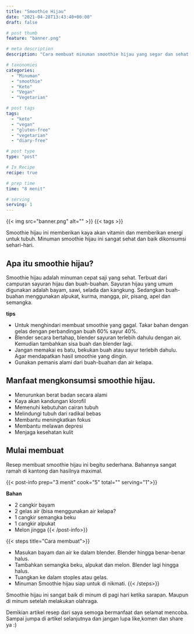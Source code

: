 ```yaml
---
title: "Smoothie Hijau"
date: "2021-04-28T13:43:40+00:00"
draft: false

# post thumb
feature: "banner.png"

# meta description
description: "Cara membuat minuman smoothie hijau yang segar dan sehat. Menu minuman diet keto dan vegan."

# taxonomies
categories:
  - "Minuman"
  - "smoothie"
  - "Keto"
  - "Vegan"
  - "Vegetarian"

# post tags
tags:
  - "keto"
  - "vegan"
  - "gluten-free"
  - "vegetarian"
  - "diary-free"

# post type
type: "post"

# Is Recipe
recipe: true

# prep time
time: "8 menit"

# serving
serving: 1
---
```


{{< img src="banner.png" alt="" >}}
{{< tags >}}

Smoothie hijau ini memberikan kaya akan vitamin dan memberikan energi untuk tubuh. Minuman smoothie hijau ini sangat sehat dan baik dikonsumsi sehari-hari.

## Apa itu smoothie hijau?

Smoothie hijau adalah minuman cepat saji yang sehat. Terbuat dari campuran sayuran hijau dan buah-buahan. Sayuran hijau yang umum digunakan adalah bayam, sawi, selada dan kangkung. Sedangkan buah-buahan menggunakan alpukat, kurma, mangga, pir, pisang, apel dan semangka.

__tips__

- Untuk menghindari membuat smoothie yang gagal. Takar bahan dengan gelas dengan perbandingan buah 60% sayur 40%.
- Blender secara bertahap, blender sayuran terlebih dahulu dengan air. Kemudian tambahkan sisa buah dan blender lagi.
- Jangan memakai es batu, bekukan buah atau sayur terlebih dahulu. Agar mendapatkan hasil smoothie yang dingin.
- Gunakan pemanis alami dari buah-buahan dan air kelapa.

## Manfaat mengkonsumsi smoothie hijau.

-   Menurunkan berat badan secara alami
-   Kaya akan kandungan klorofil
-   Memenuhi kebutuhan cairan tubuh
-   Melindungi tubuh dari radikal bebas
-   Membantu meningkatkan fokus
-   Membantu melawan depresi
-   Menjaga kesehatan kulit

## Mulai membuat

Resep membuat smoothie hijau ini begitu sederhana. Bahannya sangat ramah di kantong dan hasilnya maximal.

{{< post-info prep="3 menit" cook="5" total="" serving="1">}}

__Bahan__

-   2 cangkir bayam
-   2 gelas air (bisa menggunakan air kelapa?
-   1 cangkir semangka beku
-   1 cangkir alpukat
-   Melon jingga
{{< /post-info>}}

{{< steps title="Cara membuat">}}
-   Masukan bayam dan air ke dalam blender. Blender hingga benar-benar halus.
-   Tambahkan semangka beku, alpukat dan melon. Blender lagi hingga halus.
-   Tuangkan ke dalam stoples atau gelas.
-   Minuman Smoothie hijau siap untuk di nikmati.
{{< /steps>}}

Smoothie hijau ini sangat baik di minum di pagi hari ketika sarapan. Maupun di minum setelah melakukan olahraga.

Demikian artikel resep dari saya semoga bermanfaat dan selamat mencoba. Sampai jumpa di artikel selanjutnya dan jangan lupa like,komen dan share ya :)

